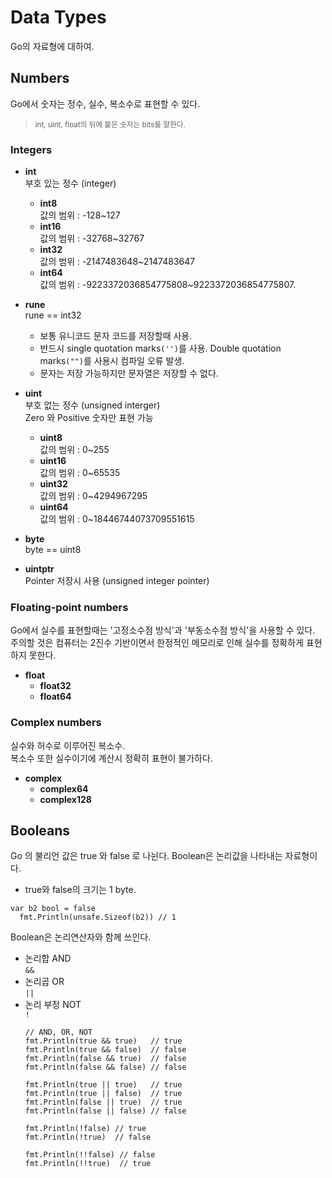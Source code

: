 # Data Types
Go의 자료형에 대하여.

## Numbers
Go에서 숫자는 정수, 실수, 복소수로 표현할 수 있다.
> <small>int, uint, float의 뒤에 붙은 숫자는 bits를 말한다. </small>

### Integers
* **int**  
부호 있는 정수 (integer)  
  * **int8**  
  값의 범위 : -128~127
  * **int16**  
  값의 범위 : -32768~32767
  * **int32**  
  값의 범위 : -2147483648~2147483647
  * **int64**  
  값의 범위 : -9223372036854775808~9223372036854775807.

* **rune**  
rune == int32  
  - 보통 유니코드 문자 코드를 저장할때 사용.  
  - 반드시 single quotation marks<code>('')</code>를 사용. Double quotation marks<code>("")</code>를 사용시 컴파일 오류 발생.
  - 문자는 저장 가능하지만 문자열은 저장할 수 없다.

* **uint**  
부호 없는 정수 (unsigned interger)  
Zero 와 Positive 숫자만 표현 가능
  * **uint8**  
  값의 범위 : 0~255
  * **uint16**  
  값의 범위 : 0~65535
  * **uint32**  
  값의 범위 : 0~4294967295
  * **uint64**  
  값의 범위 : 0~18446744073709551615

* **byte**  
byte == uint8

* **uintptr**  
Pointer 저장시 사용 (unsigned integer pointer)


### Floating-point numbers
Go에서 실수를 표현할때는 '고정소수점 방식'과 '부동소수점 방식'을 사용할 수 있다.  
주의할 것은 컴퓨터는 2진수 기반이면서 한정적인 메모리로 인해 실수를 정확하게 표현하지 못한다.
* **float**
  * **float32**
  * **float64**


### Complex numbers
실수와 허수로 이루어진 복소수.  
복소수 또한 실수이기에 계산시 정확히 표현이 불가하다.
* **complex**
  * **complex64**
  * **complex128**
  
## Booleans
Go 의 불리언 값은 true 와 false 로 나뉜다.
Boolean은 논리값을 나타내는 자료형이다.
  * true와 false의 크기는 1 byte.
  ```
  var b2 bool = false
	fmt.Println(unsafe.Sizeof(b2)) // 1
  ```

Boolean은 논리연산자와 함께 쓰인다.
  * 논리합 AND  
    <code>&&</code>
  * 논리곱 OR  
    <code>||</code>
  * 논리 부정 NOT  
    <code>!</code>   
    ```
    // AND, OR, NOT
    fmt.Println(true && true)   // true
    fmt.Println(true && false)  // false
    fmt.Println(false && true)  // false
    fmt.Println(false && false) // false

    fmt.Println(true || true)   // true
    fmt.Println(true || false)  // true
    fmt.Println(false || true)  // true
    fmt.Println(false || false) // false

    fmt.Println(!false) // true
    fmt.Println(!true)  // false

    fmt.Println(!!false) // false
    fmt.Println(!!true)  // true
  ```

